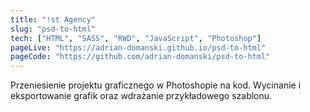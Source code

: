```yaml
---
title: "!st Agency"
slug: "psd-to-html"
tech: ["HTML", "SASS", "RWD", "JavaScript", "Photoshop"]
pageLive: "https://adrian-domanski.github.io/psd-to-html"
pageCode: "https://github.com/adrian-domanski/psd-to-html"
---
```


Przeniesienie projektu graficznego w Photoshopie na kod. Wycinanie i eksportowanie grafik oraz wdrażanie przykładowego szablonu.
